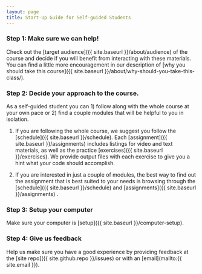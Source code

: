 ```yaml
---
layout: page
title: Start-Up Guide for Self-guided Students
---
```


### Step 1: Make sure we can help!

Check out the [target audience]({{ site.baseurl }}/about/audience) of the course and decide if you will benefit from interacting with these materials. You can find a little more encouragement in our description of [why you should take this course]({{ site.baseurl }}/about/why-should-you-take-this-class/).

### Step 2: Decide your approach to the course.

As a self-guided student you can 1) follow along with the whole course at your own pace or 2) find a couple modules that will be helpful to you in isolation. 

1. If you are following the whole course, we suggest you follow the [schedule]({{ site.baseurl }}/schedule). Each [assignment]({{ site.baseurl }}/assignments) includes listings for video and text materials, as well as the practice [exercises]({{ site.baseurl }}/exercises). We provide output files with each exercise to give you a hint what your code should accomplish.

2. If you are interested in just a couple of modules, the best way to find out the assignment that is best suited to your needs is browsing through the [schedule]({{ site.baseurl }}/schedule) and [assignments]({{ site.baseurl }}/assignments) . 

### Step 3: Setup your computer

Make sure your computer is [setup]({{ site.baseurl }}/computer-setup).

### Step 4: Give us feedback

Help us make sure you have a good experience by providing feedback at the [site repo]({{ site.github.repo }}/issues) or with an [email](mailto:{{ site.email }}).
